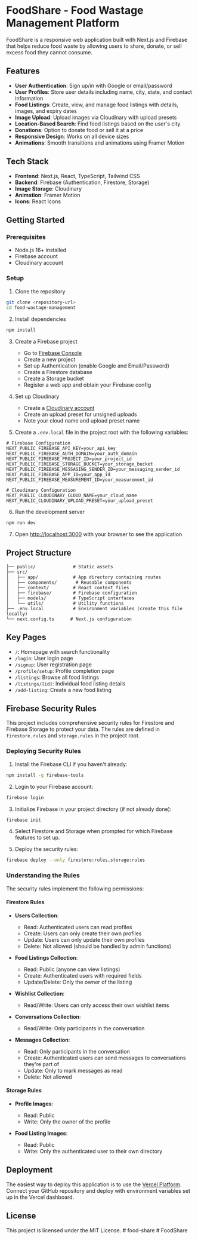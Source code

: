 # FoodShare - Food Wastage Management Platform

FoodShare is a responsive web application built with Next.js and Firebase that helps reduce food waste by allowing users to share, donate, or sell excess food they cannot consume.

## Features

- **User Authentication**: Sign up/in with Google or email/password
- **User Profiles**: Store user details including name, city, state, and contact information
- **Food Listings**: Create, view, and manage food listings with details, images, and expiry dates
- **Image Upload**: Upload images via Cloudinary with upload presets
- **Location-Based Search**: Find food listings based on the user's city
- **Donations**: Option to donate food or sell it at a price
- **Responsive Design**: Works on all device sizes
- **Animations**: Smooth transitions and animations using Framer Motion

## Tech Stack

- **Frontend**: Next.js, React, TypeScript, Tailwind CSS
- **Backend**: Firebase (Authentication, Firestore, Storage)
- **Image Storage**: Cloudinary
- **Animation**: Framer Motion
- **Icons**: React Icons

## Getting Started

### Prerequisites

- Node.js 16+ installed
- Firebase account
- Cloudinary account

### Setup

1. Clone the repository

```bash
git clone <repository-url>
cd food-wastage-management
```

2. Install dependencies

```bash
npm install
```

3. Create a Firebase project
   - Go to [Firebase Console](https://console.firebase.google.com/)
   - Create a new project
   - Set up Authentication (enable Google and Email/Password)
   - Create a Firestore database
   - Create a Storage bucket
   - Register a web app and obtain your Firebase config

4. Set up Cloudinary
   - Create a [Cloudinary account](https://cloudinary.com/)
   - Create an upload preset for unsigned uploads
   - Note your cloud name and upload preset name

5. Create a `.env.local` file in the project root with the following variables:

```env
# Firebase Configuration
NEXT_PUBLIC_FIREBASE_API_KEY=your_api_key
NEXT_PUBLIC_FIREBASE_AUTH_DOMAIN=your_auth_domain
NEXT_PUBLIC_FIREBASE_PROJECT_ID=your_project_id
NEXT_PUBLIC_FIREBASE_STORAGE_BUCKET=your_storage_bucket
NEXT_PUBLIC_FIREBASE_MESSAGING_SENDER_ID=your_messaging_sender_id
NEXT_PUBLIC_FIREBASE_APP_ID=your_app_id
NEXT_PUBLIC_FIREBASE_MEASUREMENT_ID=your_measurement_id

# Cloudinary Configuration
NEXT_PUBLIC_CLOUDINARY_CLOUD_NAME=your_cloud_name
NEXT_PUBLIC_CLOUDINARY_UPLOAD_PRESET=your_upload_preset
```

6. Run the development server

```bash
npm run dev
```

7. Open [http://localhost:3000](http://localhost:3000) with your browser to see the application

## Project Structure

```
├── public/              # Static assets
├── src/
│   ├── app/             # App directory containing routes
│   ├── components/       # Reusable components
│   ├── context/         # React context files
│   ├── firebase/        # Firebase configuration
│   ├── models/          # TypeScript interfaces
│   └── utils/           # Utility functions
├── .env.local           # Environment variables (create this file locally)
└── next.config.ts      # Next.js configuration
```

## Key Pages

- `/`: Homepage with search functionality
- `/login`: User login page
- `/signup`: User registration page
- `/profile/setup`: Profile completion page
- `/listings`: Browse all food listings
- `/listings/[id]`: Individual food listing details
- `/add-listing`: Create a new food listing

## Firebase Security Rules

This project includes comprehensive security rules for Firestore and Firebase Storage to protect your data. The rules are defined in `firestore.rules` and `storage.rules` in the project root.

### Deploying Security Rules

1. Install the Firebase CLI if you haven't already:

```bash
npm install -g firebase-tools
```

2. Login to your Firebase account:

```bash
firebase login
```

3. Initialize Firebase in your project directory (if not already done):

```bash
firebase init
```

4. Select Firestore and Storage when prompted for which Firebase features to set up.

5. Deploy the security rules:

```bash
firebase deploy --only firestore:rules,storage:rules
```

### Understanding the Rules

The security rules implement the following permissions:

#### Firestore Rules

- **Users Collection**:
  - Read: Authenticated users can read profiles
  - Create: Users can only create their own profiles
  - Update: Users can only update their own profiles
  - Delete: Not allowed (should be handled by admin functions)

- **Food Listings Collection**:
  - Read: Public (anyone can view listings)
  - Create: Authenticated users with required fields
  - Update/Delete: Only the owner of the listing

- **Wishlist Collection**:
  - Read/Write: Users can only access their own wishlist items

- **Conversations Collection**:
  - Read/Write: Only participants in the conversation

- **Messages Collection**:
  - Read: Only participants in the conversation
  - Create: Authenticated users can send messages to conversations they're part of
  - Update: Only to mark messages as read
  - Delete: Not allowed

#### Storage Rules

- **Profile Images**:
  - Read: Public
  - Write: Only the owner of the profile

- **Food Listing Images**:
  - Read: Public
  - Write: Only the authenticated user to their own directory

## Deployment

The easiest way to deploy this application is to use the [Vercel Platform](https://vercel.com/new). Connect your GitHub repository and deploy with environment variables set up in the Vercel dashboard.

## License

This project is licensed under the MIT License.
#   f o o d - s h a r e  
 #   F o o d S h a r e  
 